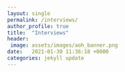 ```yaml
---
layout: single
permalink: /interviews/
author_profile: true
title:  "Interviews"
header: 
 image: assets/images/aoh_banner.png
date:   2021-01-30 11:36:18 +0000
categories: jekyll update
---
```




